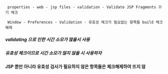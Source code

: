 ```
 properties - web - jsp files - validation - Validate JSP Fragments 끄기 체크

 Window - Preferences - Validation - 유효성 체크가 필요없는 항목들 build 체크 해제
```

 ##### validating 으로 인한 시간 소모가 많을시 사용
 ##### 유효성 체크이므로 시간 소모가 많지 않을 시 사용하자
 #### JSP 뿐만 아니라 유효성 검사가 필요하지 않은 항목들은 체크해제하여 뜨지 않
